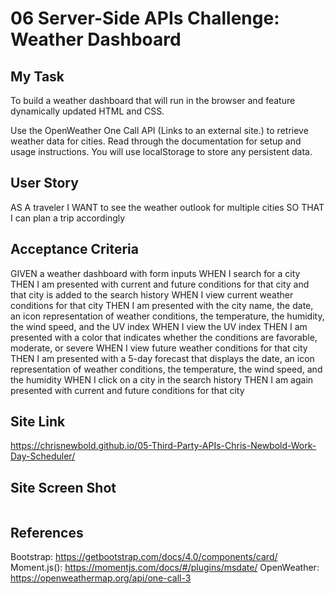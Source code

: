 # 06 Server-Side APIs Challenge: Weather Dashboard

## My Task

To build a weather dashboard that will run in the browser and feature dynamically updated HTML and CSS.

Use the OpenWeather One Call API (Links to an external site.) to retrieve weather data for cities. Read through the documentation for setup and usage instructions. You will use localStorage to store any persistent data.

## User Story

AS A traveler
I WANT to see the weather outlook for multiple cities
SO THAT I can plan a trip accordingly

## Acceptance Criteria

GIVEN a weather dashboard with form inputs
WHEN I search for a city
THEN I am presented with current and future conditions for that city and that city is added to the search history
WHEN I view current weather conditions for that city
THEN I am presented with the city name, the date, an icon representation of weather conditions, the temperature, the humidity, the wind speed, and the UV index
WHEN I view the UV index
THEN I am presented with a color that indicates whether the conditions are favorable, moderate, or severe
WHEN I view future weather conditions for that city
THEN I am presented with a 5-day forecast that displays the date, an icon representation of weather conditions, the temperature, the wind speed, and the humidity
WHEN I click on a city in the search history
THEN I am again presented with current and future conditions for that city

## Site Link

https://chrisnewbold.github.io/05-Third-Party-APIs-Chris-Newbold-Work-Day-Scheduler/

## Site Screen Shot

![]()

## References

Bootstrap: https://getbootstrap.com/docs/4.0/components/card/
Moment.js(): https://momentjs.com/docs/#/plugins/msdate/
OpenWeather: https://openweathermap.org/api/one-call-3
